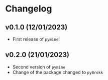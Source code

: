 # Changelog

<!--next-version-placeholder-->

## v0.1.0 (12/01/2023)

- First release of `pymine`!

## v0.2.0 (21/01/2023)

- Second version of `pymine`
- Change of the package changed to `pyBrokk`